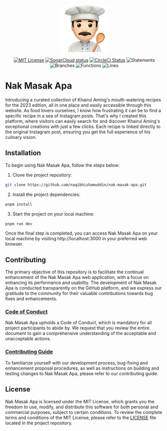 <br/>
<p align="center">
  <a href="https://nakmasakapa.com" target="_blank" rel="noopener noreferrer">
    <img width="150" src="./logo.png" alt="Nak Mask Apa logo">
  </a>
</p>
<p align="center">
  <a href="https://github.com/naqibhishamuddin/nak-masak-apa/blob/master/LICENSE"><img src="https://img.shields.io/badge/License-MIT-yellow.svg" alt="MIT License"></a>
  <a href="https://sonarcloud.io/summary/new_code?id=naqibhishamuddin_nak-masak-apa"><img src="https://sonarcloud.io/images/project_badges/sonarcloud-orange.svg" width="90" height="20" alt="SonarCloud status"></a>
  <a href="https://circleci.com/gh/naqibhishamuddin/nak-masak-apa"><img src="https://circleci.com/gh/naqibhishamuddin/nak-masak-apa.svg?style=shield&circle-token=d441858964854bbd8efc705425b0745b544f0bd4" alt="CircleCi Status"></a>
  <a><img src="https://img.shields.io/badge/statements-100%25-brightgreen.svg?style=flat" alt="Statements"></a>
  <a><img src="https://img.shields.io/badge/branches-87.5%25-yellow.svg?style=flat" alt="Branches"></a>
  <a><img src="https://img.shields.io/badge/functions-100%25-brightgreen.svg?style=flat" alt="Functions"></a>
  <a><img src="https://img.shields.io/badge/lines-100%25-brightgreen.svg?style=flat" alt="Lines"></a>
</p>

# Nak Masak Apa

Introducing a curated collection of Khairul Aming's mouth-watering recipes for the 2023 edition, all in one place and easily accessible through this website. As food lovers ourselves, I know how frustrating it can be to find a specific recipe in a sea of Instagram posts. That's why I created this platform, where visitors can easily search for and discover Khairul Aming's exceptional creations with just a few clicks. Each recipe is linked directly to the original Instagram post, ensuring you get the full experience of his culinary vision.

## Installation

To begin using Nak Masak Apa, follow the steps below:

1. Clone the project repository:

```bash
git clone https://github.com/naqibhishamuddin/nak-masak-apa.git
```

2. Install the project dependencies:

```bash
pnpm install
```

3. Start the project on your local machine:

```bash
pnpm run dev
```

Once the final step is completed, you can access Nak Masak Apa on your local machine by visiting http://localhost:3000 in your preferred web browser.

## Contributing

The primary objective of this repository is to facilitate the continual enhancement of the Nak Masak Apa web application, with a focus on enhancing its performance and usability. The development of Nak Masak Apa is conducted transparently on the GitHub platform, and we express our gratitude to the community for their valuable contributions towards bug fixes and enhancements.

### [Code of Conduct](https://github.com/naqibhishamuddin/nak-masak-apa/blob/main/CODE_OF_CONDUCT.md)

Nak Masak Apa upholds a Code of Conduct, which is mandatory for all project participants to abide by. We request that you review the entire document to gain a comprehensive understanding of the acceptable and unacceptable actions.

### [Contributing Guide](https://github.com/naqibhishamuddin/nak-masak-apa/blob/main/CONTRIBUTING.md)

To familiarize yourself with our development process, bug-fixing and enhancement proposal procedures, as well as instructions on building and testing changes to Nak Masak Apa, please refer to our contributing guide.

## License

Nak Masak Apa is licensed under the MIT License, which grants you the freedom to use, modify, and distribute this software for both personal and commercial purposes, subject to certain conditions. To review the complete terms and conditions of the MIT License, please refer to the [LICENSE](https://github.com/naqibhishamuddin/nak-masak-apa/blob/main/LICENSE) file located in the project repository.
